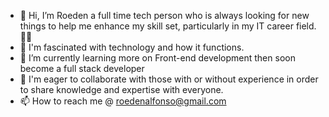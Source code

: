 - 👋 Hi, I’m Roeden a full time tech person who is always looking for new things to help me enhance my skill set, particularly in my IT career field.👨‍💻
- 👀 I'm fascinated with technology and how it functions.
- 🌱 I’m currently learning more on Front-end development then soon become a full stack developer
- 💞️ I'm eager to collaborate with those with or without experience in order to share knowledge and expertise with everyone.
- 📫 How to reach me @ roedenalfonso@gmail.com 

<!---
roeden/roeden is a ✨ special ✨ repository because its `README.md` (this file) appears on your GitHub profile.
You can click the Preview link to take a look at your changes.
--->
